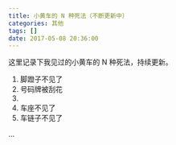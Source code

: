 ```yaml
---
title: 小黄车的 N 种死法（不断更新中）
categories: 其他
tags: []
date: 2017-05-08 20:36:00
---
```


这里记录下我见过的小黄车的 N 种死法，持续更新。

1. 脚蹬子不见了
2. 号码牌被刮花
3. 
4. 车座不见了
6. 车链子不见了


...
